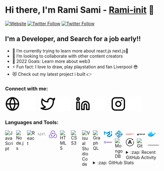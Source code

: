 # Hi there, I'm Rami Sami - [Rami-init][linkedin] 👋 


[![Website](https://img.shields.io/website?label=Rami.cf&style=for-the-badge&url=https%3A%2F%2Fcodestackr.com)](https://ramy.cf)
[![Twitter Follow](https://img.shields.io/twitter/follow/Ramy_Samy_I?color=1DA1F2&logo=twitter&style=for-the-badge)]( https://twitter.com/Ramy_Samy_I)
[![Twitter Follow](https://img.shields.io/twitter/follow/twitter?color=%23004182&label=rami_sami&logo=Linkedin&logoColor=%23004182&style=for-the-badge)]( https://www.linkedin.com/in/rami-sami-94b57077/)



## I'm a Developer, and Search for a job early!!

- 🌱 I’m currently trying to learn more about react.js next.js🤣
- 👯 I’m looking to collaborate with other content creators
- 🥅 2022 Goals: Learn more about web3
- ⚡ Fun fact: I love to draw, play playstation and fan Liverpool 😎
- 😻 Check out my latest project i built 👉
### Connect with me:

[![website](./img/globe-light.svg)](https://ramy.cf#gh-light-mode-only)
[![website](./img/globe-dark.svg)](https://ramy.cf#gh-dark-mode-only)
&nbsp;&nbsp;
[![website](./img/twitter-light.svg)](https://twitter.com/Ramy_Samy_I#gh-light-mode-only)
[![website](./img/twitter-dark.svg)](https://twitter.com/Ramy_Samy_I#gh-dark-mode-only)
&nbsp;&nbsp;
[![website](./img/linkedin-light.svg)](https://www.linkedin.com/in/rami-sami-94b57077/#gh-light-mode-only)
[![website](./img/linkedin-dark.svg)](https://www.linkedin.com/in/rami-sami-94b57077/#gh-dark-mode-only)
&nbsp;&nbsp;
[![website](./img/instagram-light.svg)](https://www.instagram.com/rami_sami_i/#gh-light-mode-only)
[![website](./img/instagram-dark.svg)](https://www.instagram.com/rami_sami_i/#gh-dark-mode-only)

### Languages and Tools:

<img align="left" alt="JavaScript" width="26px" src="https://cdn.jsdelivr.net/gh/devicons/devicon/icons/javascript/javascript-original.svg" style="padding-right:10px;" />
<img align="left" alt="Node.js" width="26px" src="https://cdn.jsdelivr.net/gh/devicons/devicon/icons/nodejs/nodejs-original.svg" style="padding-right:10px;" />
<img align="left" alt="React" width="26px" src="https://cdn.jsdelivr.net/gh/devicons/devicon/icons/react/react-original.svg" style="padding-right:10px;" />
<img align="left" alt="Next" width="26px" src="./img/nextjs-svgrepo-com.svg" style="padding-right:10px;" />
<img align="left" alt="Redux" width="26px" src="./img/redux-logo-svgrepo-com.svg" style="padding-right:10px;" />
<img align="left" alt="HTML5" width="26px" src="https://cdn.jsdelivr.net/gh/devicons/devicon/icons/html5/html5-original.svg" style="padding-right:10px;" />
<img align="left" alt="CSS3" width="26px" src="https://cdn.jsdelivr.net/gh/devicons/devicon/icons/css3/css3-original.svg" style="padding-right:10px;" />
<img align="left" alt="Visual Studio Code" width="26px" src="https://cdn.jsdelivr.net/gh/devicons/devicon/icons/vscode/vscode-original.svg" style="padding-right:10px;" />
<img align="left" alt="GraphQL" width="26px" src="https://cdn.jsdelivr.net/gh/devicons/devicon/icons/graphql/graphql-plain.svg" style="padding-right:10px;" />
<img align="left" alt="Gatsby" width="26px" src="./img/material-ui-svgrepo-com.svg" style="padding-right:10px;" />

<img align="left" alt="Gatsby" width="26px" src="./img/netlify-svgrepo-com.svg" style="padding-right:10px;" />
<img align="left" alt="Gatsby" width="26px" src="./img/sanity-svgrepo-com.svg" style="padding-right:10px;" />
<img align="left" alt="Gatsby" width="26px" src="./img/vercel-svgrepo-com.svg" style="padding-right:10px;" />
<img align="left" alt="Gatsby" width="26px" src="./img/docker-svgrepo-com.svg" style="padding-right:10px;" />
<img align="left" alt="Gatsby" width="26px" src="./img/heroku-svgrepo-com.svg" style="padding-right:10px;" />

<img align="left" alt="MongoDB" width="26px" src="https://cdn.jsdelivr.net/gh/devicons/devicon/icons/mongodb/mongodb-original.svg" style="padding-right:10px;" />
<img align="left" alt="MySQL" width="26px" src="./img/apollographql-svgrepo-com.svg" style="padding-right:10px;" />
<img align="left" alt="Git" width="26px" src="https://cdn.jsdelivr.net/gh/devicons/devicon/icons/git/git-original.svg" style="padding-right:10px;" />

<br />
<br />

---

<details>
  <summary>:zap: Recent GitHub Activity</summary>
  
<!--START_SECTION:activity-->

<!--END_SECTION:activity-->

</details>

<details>
  <summary>:zap: GitHub Stats</summary>

  <img align="left" alt="codeSTACKr's GitHub Stats" src="https://github-readme-stats.vercel.app/api?username=Rami-init&show_icons=true&hide_border=false&title_color=ff652f&icon_color=FFE400&bg_color=09131B&text_color=ffffff&border_color=0c1a25" />

</details>

[website]: https://ramy.cf
[twitter]: https://twitter.com/Ramy_Samy_I
[youtube]: https://www.youtube.com/channel/UCKvmQiU8GRJB47H35jK89aA
[instagram]: https://www.instagram.com/rami_sami_i/
[linkedin]: https://www.linkedin.com/in/rami-sami-94b57077/
[facebook]: https://www.facebook.com/profile.php?id=100005091041495

